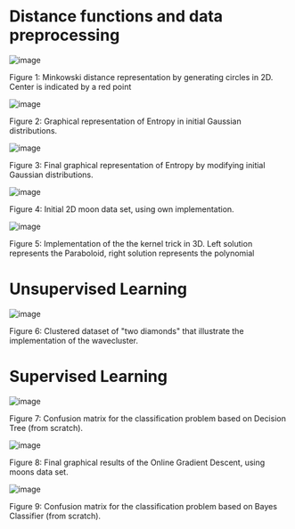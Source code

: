# Distance functions and data preprocessing

![image](https://github.com/Rgzsat/DS-projects/assets/87973999/6ea7a4c2-0ad1-4f64-a4d5-3220d1860bb2)

Figure 1: Minkowski distance representation by generating circles in 2D. Center is indicated by a red point

  ![image](https://github.com/Rgzsat/DS-projects/assets/87973999/bada118a-cf6c-4668-a7f1-efce570880a8)
  
 Figure 2: Graphical representation of Entropy in initial Gaussian distributions.

 ![image](https://github.com/Rgzsat/DS-projects/assets/87973999/394e8e4c-b382-41a0-8ba0-f7caadcdb773)
 
Figure 3: Final graphical representation of Entropy by modifying initial Gaussian distributions.

![image](https://github.com/Rgzsat/DS-projects/assets/87973999/9b75bc0f-2a3c-49cc-96fe-5c97ba7c8bf9)

Figure 4: Initial 2D moon data set, using own implementation.

![image](https://github.com/Rgzsat/DS-projects/assets/87973999/838999ff-3f64-4f7f-bb26-9200b2776865)

Figure 5: Implementation of the the kernel trick in 3D. Left solution represents the Paraboloid, right solution represents the polynomial

# Unsupervised Learning

![image](https://github.com/Rgzsat/DS-projects/assets/87973999/352722b2-bcc9-4857-8caa-5a3b299e7636)

Figure 6: Clustered dataset of "two diamonds" that illustrate the implementation of the wavecluster.

# Supervised Learning

![image](https://github.com/Rgzsat/DS-projects/assets/87973999/500960aa-86a1-4d6a-a267-a0402b0f0bcb)

Figure 7: Confusion matrix for the classification problem based on Decision Tree (from scratch).

![image](https://github.com/Rgzsat/DS-projects/assets/87973999/b888cd94-33ac-4c12-bf81-093bb1335582)

Figure 8: Final graphical results of the Online Gradient Descent, using moons data set.

![image](https://github.com/Rgzsat/DS-projects/assets/87973999/74283ae6-1285-4343-97de-732c4a14c561)

Figure 9: Confusion matrix for the classification problem based on Bayes Classifier (from scratch).






